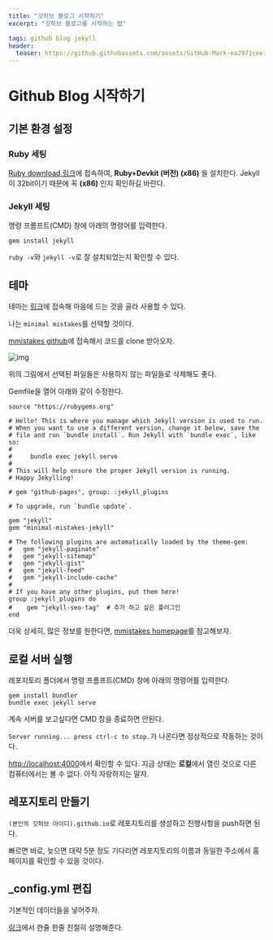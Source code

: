 ```yaml
---
title: "깃허브 블로그 시작하기"
excerpt: "깃허브 블로그를 시작하는 법"

tags: github blog jekyll
header:
  teaser: https://github.githubassets.com/assets/GitHub-Mark-ea2971cee799.png
---
```


# Github Blog 시작하기
## 기본 환경 설정
### Ruby 세팅
<a href="https://rubyinstaller.org/downloads/" target="_blank">Ruby download 링크</a>에 접속하여, **Ruby+Devkit (버전) (x86)** 을 설치한다. Jekyll이 32bit이기 때문에 꼭 **(x86)** 인지 확인하길 바란다.

### Jekyll 세팅
명령 프롬프트(CMD) 창에 아래의 명령어를 입력한다.
```
gem install jekyll
```

`ruby -v`와 `jekyll -v`로 잘 설치되었는지 확인할 수 있다.

## 테마
테마는 <a href="http://jekyllthemes.org/" target="_blank">링크</a>에 접속해 마음에 드는 것을 골라 사용할 수 있다. 

나는 `minimal mistakes`를 선택할 것이다. 

<a href="https://github.com/mmistakes/minimal-mistakes" target="_blank">mmistakes github</a>에 접속해서 코드를 clone 받아오자. 

![img](https://drive.google.com/thumbnail?id=1lqgKEqof_gYDoD4A9gcpEja9Qj2_cV4W&sz=w1000)

위의 그림에서 선택된 파일들은 사용하지 않는 파일들로 삭제해도 좋다.

Gemfile을 열어 아래와 같이 수정한다.
```
source "https://rubygems.org"

# Hello! This is where you manage which Jekyll version is used to run.
# When you want to use a different version, change it below, save the
# file and run `bundle install`. Run Jekyll with `bundle exec`, like so:
#
#     bundle exec jekyll serve
#
# This will help ensure the proper Jekyll version is running.
# Happy Jekylling!

# gem "github-pages", group: :jekyll_plugins

# To upgrade, run `bundle update`.

gem "jekyll"
gem "minimal-mistakes-jekyll"

# The following plugins are automatically loaded by the theme-gem:
#   gem "jekyll-paginate"
#   gem "jekyll-sitemap"
#   gem "jekyll-gist"
#   gem "jekyll-feed"
#   gem "jekyll-include-cache"
#
# If you have any other plugins, put them here!
group :jekyll_plugins do
#    gem "jekyll-seo-tag"  # 추가 하고 싶은 플러그인
end
```

더욱 상세히, 많은 정보를 원한다면, <a href="https://mmistakes.github.io/minimal-mistakes/" target="_blank">mmistakes homepage</a>를 참고해보자.

## 로컬 서버 실행
레포지토리 폴더에서
명령 프롬프트(CMD) 창에 아래의 명령어를 입력한다.
```
gem install bundler
bundle exec jekyll serve
```
계속 서버를 보고싶다면 CMD 창을 종료하면 안된다.

`Server running... press ctrl-c to stop.`가 나온다면 정상적으로 작동하는 것이다.

<a href="http://localhost:4000" target="_blank">http://localhost:4000</a>에서 확인할 수 있다. 지금 상태는 **로컬**에서 열린 것으로 다른 컴퓨터에서는 볼 수 없다.
아직 자랑하지는 말자.

## 레포지토리 만들기

`(본인의 깃허브 아이디).github.io`로 레포지토리를 생성하고 진행사항을 push하면 된다.

빠르면 바로, 늦으면 대략 5분 정도 기다리면 레포지토리의 이름과 동일한 주소에서 홈페이지를 확인할 수 있을 것이다.

## _config.yml 편집

기본적인 데이터들을 넣어주자.

<a href="https://mmistakes.github.io/minimal-mistakes/docs/configuration/" target="_blank">링크</a>에서 한줄 한줄 친절히 설명해준다.

